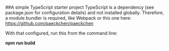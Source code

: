 ##A simple TypeScript starter project
TypeScript is a dependency (see package.json for configuration details) and not installed globally. Therefore, a module bundler is required, like Webpack or this one here: https://github.com/paeckchen/paeckchen

With that configured, run this from the command line:

**npm run build**


